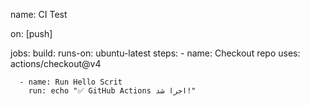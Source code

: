 name: CI Test

on: [push]

jobs:
  build:
    runs-on: ubuntu-latest
    steps:
      - name: Checkout repo
        uses: actions/checkout@v4

      - name: Run Hello Scrit
        run: echo "✅ GitHub Actions اجرا شد!"
